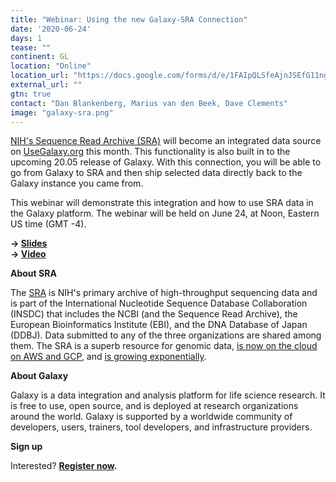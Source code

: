 ```yaml
---
title: "Webinar: Using the new Galaxy-SRA Connection"
date: '2020-06-24'
days: 1
tease: ""
continent: GL
location: "Online"
location_url: "https://docs.google.com/forms/d/e/1FAIpQLSfeAjnJSEfG11ngNn_sS3imPiXuHhdUcDSaBO6u__88xRnMbA/viewform"
external_url: ""
gtn: true
contact: "Dan Blankenberg, Marius van den Beek, Dave Clements"
image: "galaxy-sra.png"
---
```


[NIH's Sequence Read Archive (SRA)](https://www.ncbi.nlm.nih.gov/sra) will become an integrated data source on [UseGalaxy.org](https://usegalaxy.org) this month. This functionality is also built in to the upcoming 20.05 release of Galaxy. With this connection, you will be able to go from Galaxy to SRA and then ship selected data directly back to the Galaxy instance you came from.

This webinar will demonstrate this integration and how to use SRA data in the Galaxy platform.  The webinar will be held on June 24, at Noon, Eastern US time (GMT -4).

**&rarr; [Slides](https://depot.galaxyproject.org/hub/attachments/events/2020-06-sra/sra-galaxy-slides.pdf)**<br/>
**&rarr; [Video](https://depot.galaxyproject.org/hub/attachments/events/2020-06-sra/sra-galaxy-webinar.mp4)**

**About SRA**

The [SRA](https://www.ncbi.nlm.nih.gov/sra) is NIH's primary archive of high-throughput sequencing data and is part of the International Nucleotide Sequence Database Collaboration (INSDC) that includes the NCBI (and the Sequence Read Archive), the European Bioinformatics Institute (EBI), and the DNA Database of Japan (DDBJ). Data submitted to any of the three organizations are shared among them. The SRA is a superb resource for genomic data, [is now on the cloud on AWS and GCP]( https://ncbiinsights.ncbi.nlm.nih.gov/2020/02/24/sra-cloud/), and [is growing exponentially](https://trace.ncbi.nlm.nih.gov/Traces/sra/sra.cgi?).

**About Galaxy**

Galaxy is a data integration and analysis platform for life science research.  It is free to use, open source, and is deployed at research organizations around the world.  Galaxy is supported by a worldwide community of developers, users, trainers, tool developers, and infrastructure providers.


**Sign up**

Interested?  **[Register now](https://docs.google.com/forms/d/e/1FAIpQLSfeAjnJSEfG11ngNn_sS3imPiXuHhdUcDSaBO6u__88xRnMbA/viewform).**
